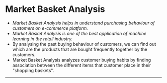 # Market Basket Analysis
* _Market Basket Analysis helps in understand purchasing behaviour of customers on e-commerce platform._
* _Market Basket Analysis is one of the best application of machine learning in the retail industry._
* By analysing the past buying behaviour of customers, we can find out which are the products that are bought frequently together by the customers.
* Market Basket Analysis analyzes customer buying habits by finding association between the different items that customer place in their "shopping baskets".

---
